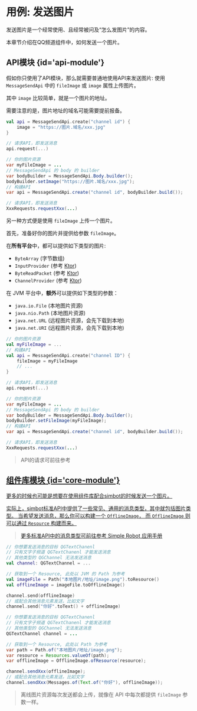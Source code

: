 # 用例: 发送图片

发送图片是一个经常使用、且经常被问及“怎么发图片”的内容。

本章节介绍在QQ频道组件中，如何发送一个图片。

## API模块 {id='api-module'}

假如你只使用了API模块，那么就需要普通地使用API来发送图片:
使用 `MessageSendApi` 中的 `fileImage` 或 `image` 属性上传图片。

其中 `image` 比较简单，就是一个图片的地址。

<warning title="预料之中">
需要注意的是，图片地址的域名可能需要提前报备。
</warning>

<tabs group="code">
<tab title="Kotlin" group-key="Kotlin">

```Kotlin
val api = MessageSendApi.create("channel id") {
    image = "https://图片.域名/xxx.jpg"
}

// 请求API，即发送消息
api.request(...)
```

</tab>
<tab title="Java" group-key="Java">

```Java
// 你的图片资源
var myFileImage = ...
// MessageSendApi 的 body 的 builder
var bodyBuilder = MessageSendApi.Body.builder();
bodyBuilder.setImage("https://图片.域名/xxx.jpg");
// 构建API
var api = MessageSendApi.create("channel id", bodyBuilder.build());

// 请求API，即发送消息
XxxRequests.requestXxx(...)
```

</tab>
</tabs>


另一种方式便是使用 `fileImage` 上传一个图片。

首先，准备好你的图片并提供给参数 `fileImage`。

在**所有平台**中，都可以提供如下类型的图片:

- `ByteArray` (字节数组)
- `InputProvider` (参考 [Ktor](https://ktor.io))
- `ByteReadPacket` (参考 [Ktor](https://ktor.io))
- `ChannelProvider` (参考 [Ktor](https://ktor.io))

在 JVM 平台中，**额外**可以提供如下类型的参数：

- `java.io.File` (本地图片资源)
- `java.nio.Path` (本地图片资源)
- `java.net.URL` (远程图片资源，会先下载到本地)
- `java.net.URI` (远程图片资源，会先下载到本地)

<tabs group="code">
<tab title="Kotlin" group-key="Kotlin">

```Kotlin
// 你的图片资源
val myFileImage = ... 
// 构建API
val api = MessageSendApi.create("channel ID") {
    fileImage = myFileImage
    // ...    
}

// 请求API，即发送消息
api.request(...)
```

</tab>
<tab title="Java" group-key="Java">

```Java
// 你的图片资源
var myFileImage = ...
// MessageSendApi 的 body 的 builder
var bodyBuilder = MessageSendApi.Body.builder();
bodyBuilder.setFileImage(myFileImage);
// 构建API
var api = MessageSendApi.create("channel id", bodyBuilder.build());

// 请求API，即发送消息
XxxRequests.requestXxx(...)
```

</tab>
</tabs>

> API的请求可前往参考
> <a href="component-qq-guild-api.md" />

## 组件库模块 {id='core-module'}

更多的时候也可能是想要在使用组件库配合simbot的时候发送一个图片。

实际上，simbot标准API中提供了一些常见、通用的消息类型，其中就包括图片类型。
当希望发送消息，那么你可以构建一个 `OfflineImage`，
而 `OfflineImage` 则可以通过 `Resource` 构建而来。

> 更多标准API中的消息类型可前往参考 [Simple Robot 应用手册](https://simbot.forte.love/basic-messages.html#message-element)

<tabs group="code">
<tab title="Kotlin" group-key="Kotlin">

```Kotlin
// 你想要发送消息的目标 QGTextChanenl
// 只有文字子频道 QGTextChanenl 才能发送消息
// 其他类型的 QGChannel 无法发送消息
val channel: QGTextChannel = ...

// 获取到一个 Resource, 此处以 JVM 的 Path 为参考
val imageFile = Path("本地图片/地址/image.png").toResource()
val offlineImage = imageFile.toOfflineImage()

channel.send(offlineImage)
// 或配合其他消息元素发送，比如文字
channel.send("你好".toText() + offlineImage)
```

</tab>
<tab title="Java" group-key="Java">

```Java
// 你想要发送消息的目标 QGTextChanenl
// 只有文字子频道 QGTextChanenl 才能发送消息
// 其他类型的 QGChannel 无法发送消息
QGTextChannel channel = ...

// 获取到一个 Resource, 此处以 Path 为参考
var path = Path.of("本地图片/地址/image.png");
var resource = Resources.valueOf(path);
var offlineImage = OfflineImage.ofResource(resource);

channel.sendXxx(offlineImage);
// 或配合其他消息元素发送，比如文字
channel.sendXxx(Messages.of(Text.of("你好"), offlineImage));
```

</tab>
</tabs>

> 离线图片资源每次发送都会上传，就像在 API 中每次都提供 `fileImage` 参数一样。
